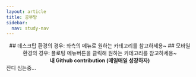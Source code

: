 ```yaml
---
layout: article
title: 공부방
sidebar:
  nav: study-nav
---
```




<div align="center" markdown="1"> 
## 데스크탑 환경의 경우: 좌측의 메뉴로 원하는 카테고리를 참고하세용~
## 모바일 환경의 경우: 플로팅 메뉴버튼을 클릭해 원하는 카테고리를 참고하세용~
</div>

<!-- Include the library. -->
<script
  src="https://unpkg.com/github-calendar@latest/dist/github-calendar.min.js"
></script>

<!-- Optionally, include the theme (if you don't want to struggle to write the CSS) -->
<link
   rel="stylesheet"
   href="https://unpkg.com/github-calendar@latest/dist/github-calendar-responsive.css"
/>

<div>
    <!-- Prepare a container for your calendar. -->
    <div style="text-align: center;"><strong>내 Github contribution (매일매일 성장하자)</strong></div> 
    <div class="calendar">
        <!-- Loading stuff -->
        잔디 심는중...
    </div>
</div>

<script>
    GitHubCalendar(".calendar", "yanghojun", { responsive: true, tooltips: true, global_stats: true}).then(function() {
        // delete the space underneath the module bar which is caused by minheight 
        document.getElementsByClassName('calendar')[0].style.minHeight = "100px";
        // hide more and less legen below the contribution graph
        document.getElementsByClassName('contrib-legend')[0].style.display = "none";
    });
</script>

